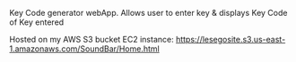 Key Code generator webApp.
Allows user to enter key & displays Key Code of Key entered

Hosted on my AWS S3 bucket EC2 instance: https://lesegosite.s3.us-east-1.amazonaws.com/SoundBar/Home.html
